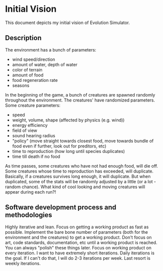 # Initial Vision
This document depicts my initial vision of Evolution Simulator.

## Description
The environment has a bunch of parameters:
- wind speed/direction
- amount of water, depth of water
- color of terrain
- amount of food
- food regeneration rate
- seasons

In the beginning of the game, a bunch of creatures are spawned randomly throughout the environment. The creatures' have randomized parameters. Some creature parameters:
- speed
- weight, volume, shape (affected by physics (e.g. wind))
- energy efficiency
- field of view
- sound hearing radius
- "policy" (move straight towards closest food, move towards bundle of food even if further, look out for preditors, etc)
- time to reproduction (how long until species duplicates)
- time till death if no food

As time passes, some creatures who have not had enough food, will die off. Some creatures whose time to reproduction has exceeded, will duplicate. Basically, if a creatures survives long enough, it will duplicate. But when duplicated, some of the stats will be randomly adjusted by a little (or a lot - random chance). What kind of cool looking and moving creatures will appear during each run?!

## Software development process and methodologies
Highly iterative and lean. Focus on getting a working product as fast as possible. Implement the bare bone number of parameters (both for the environment and the creatures) to get a working product. Don't focus on art, code standards, documentation, etc until a working product is reached. You can always "polish" these things later. Focus on working product on every iteration. I want to have extremely short iterations. Daily iterations is the goal. If I can't do that, I will do 2-3 iterations per week. Last resort is weekly iterations.




